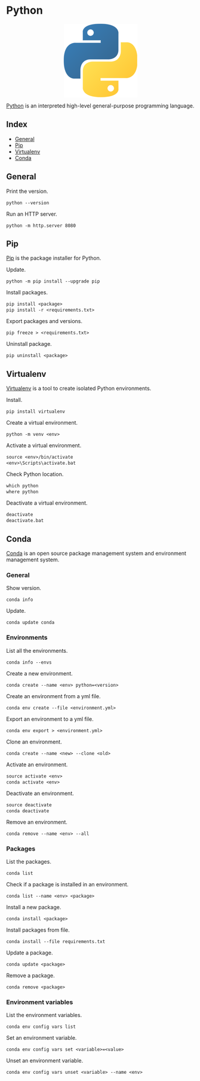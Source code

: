 # Python

<p align="center"><img align="center" src="python.png"></p>

[Python](https://www.python.org/) is an interpreted high-level general-purpose programming language.

## Index

* [General](#general)
* [Pip](#pip)
* [Virtualenv](#virtualenv)
* [Conda](#conda)

## General

Print the version.
```
python --version
```

Run an HTTP server.
```
python -m http.server 8080
```

## Pip

[Pip](https://pip.pypa.io/en/latest/) is the package installer for Python.

Update.
```
python -m pip install --upgrade pip
```

Install packages.
```
pip install <package>
pip install -r <requirements.txt>
```

Export packages and versions.
```
pip freeze > <requirements.txt>
```

Uninstall package.
```
pip uninstall <package>
```

## Virtualenv

[Virtualenv](https://virtualenv.pypa.io/en/latest/) is a tool to create isolated Python environments.

Install.
```
pip install virtualenv
```

Create a virtual environment.
```
python -m venv <env>
```

Activate a virtual environment.
```
source <env>/bin/activate
<env>\Scripts\activate.bat
```

Check Python location.
```
which python
where python
```

Deactivate a virtual environment.
```
deactivate
deactivate.bat
```

## Conda

[Conda](https://conda.io/) is an open source package management system and environment management system.

### General

Show version.
```
conda info
```

Update.
```
conda update conda
```

### Environments

List all the environments.
```
conda info --envs
```

Create a new environment.
```
conda create --name <env> python=<version>
```

Create an environment from a yml file.
```
conda env create --file <environment.yml>
```

Export an environment to a yml file.
```
conda env export > <environment.yml>
```

Clone an environment.
```
conda create --name <new> --clone <old>
```

Activate an environment.
```
source activate <env>
conda activate <env>
```

Deactivate an environment.
```
source deactivate
conda deactivate
```

Remove an environment.
```
conda remove --name <env> --all
```

### Packages

List the packages.
```
conda list
```

Check if a package is installed in an environment.
```
conda list --name <env> <package>
```

Install a new package.
```
conda install <package>
```

Install packages from file.
```
conda install --file requirements.txt
```

Update a package.
```
conda update <package>
```

Remove a package.
```
conda remove <package>
```

### Environment variables

List the environment variables.
```
conda env config vars list
```

Set an environment variable.
```
conda env config vars set <variable>=<value>
```

Unset an environment variable.
```
conda env config vars unset <variable> --name <env>
```
